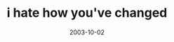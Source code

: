 ---
layout: base.njk
title : 'i hate how you&#39;ve changed' 
view_title : 'i hate how you&#39;ve changed' 
year : '2003' 
date : '2003-10-02' 
img_file : '/drawing/ihatehowyouvechanged.png' 
html_file : 'ihatehowyouvechanged' 
next_html : 'icantseeanybetter.html' 
year_order : '142' 
permalink : "title/{{html_file}}.html"
---